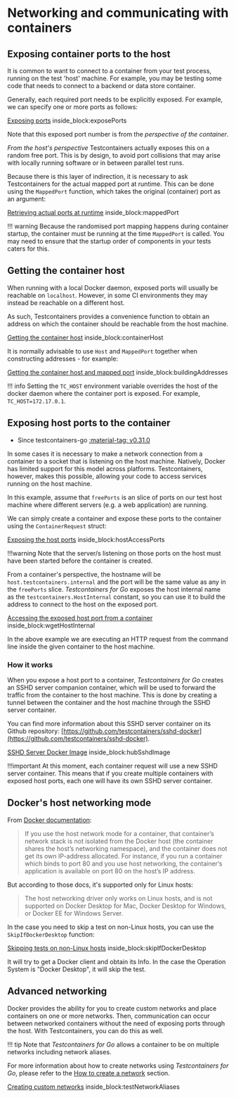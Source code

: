 # Networking and communicating with containers

## Exposing container ports to the host

It is common to want to connect to a container from your test process, running on the test 'host' machine.
For example, you may be testing some code that needs to connect to a backend or data store container.

Generally, each required port needs to be explicitly exposed. For example, we can specify one or more ports as follows:

<!--codeinclude-->
[Exposing ports](../../docker_test.go) inside_block:exposePorts
<!--/codeinclude-->

Note that this exposed port number is from the *perspective of the container*. 

*From the host's perspective* Testcontainers actually exposes this on a random free port.
This is by design, to avoid port collisions that may arise with locally running software or in between parallel test runs.

Because there is this layer of indirection, it is necessary to ask Testcontainers for the actual mapped port at runtime.
This can be done using the `MappedPort` function, which takes the original (container) port as an argument:

<!--codeinclude-->
[Retrieving actual ports at runtime](../../container_test.go) inside_block:mappedPort
<!--/codeinclude-->

!!! warning
    Because the randomised port mapping happens during container startup, the container must be running at the time `MappedPort` is called. 
    You may need to ensure that the startup order of components in your tests caters for this.

## Getting the container host

When running with a local Docker daemon, exposed ports will usually be reachable on `localhost`.
However, in some CI environments they may instead be reachable on a different host.

As such, Testcontainers provides a convenience function to obtain an address on which the container should be reachable from the host machine.

<!--codeinclude-->
[Getting the container host](../../docker_test.go) inside_block:containerHost
<!--/codeinclude-->

It is normally advisable to use `Host` and `MappedPort` together when constructing addresses - for example:

<!--codeinclude-->
[Getting the container host and mapped port](../../docker_test.go) inside_block:buildingAddresses
<!--/codeinclude-->

!!! info
    Setting the `TC_HOST` environment variable overrides the host of the docker daemon where the container port is exposed. For example, `TC_HOST=172.17.0.1`.

## Exposing host ports to the container

- Since testcontainers-go <a href="https://github.com/samkhawase/testcontainers-go/releases/tag/v0.31.0"><span class="tc-version">:material-tag: v0.31.0</span></a>

In some cases it is necessary to make a network connection from a container to a socket that is listening on the host machine. Natively, Docker has limited support for this model across platforms. Testcontainers, however, makes this possible, allowing your code to access services running on the host machine.

In this example, assume that `freePorts` is an slice of ports on our test host machine where different servers (e.g. a web application) are running.

We can simply create a container and expose these ports to the container using the `ContainerRequest` struct:

<!--codeinclude-->
[Exposing the host ports](../../port_forwarding_test.go) inside_block:hostAccessPorts
<!--/codeinclude-->

!!!warning
    Note that the server/s listening on those ports on the host must have been started before the container is created.

From a container's perspective, the hostname will be `host.testcontainers.internal` and the port will be the same value as any in the `freePorts` slice. _Testcontainers for Go_ exposes the host internal name as the `testcontainers.HostInternal` constant, so you can use it to build the address to connect to the host on the exposed port.

<!--codeinclude-->
[Accessing the exposed host port from a container](../../port_forwarding_test.go) inside_block:wgetHostInternal
<!--/codeinclude-->

In the above example we are executing an HTTP request from the command line inside the given container to the host machine.

### How it works

When you expose a host port to a container, _Testcontainers for Go_ creates an SSHD server companion container, which will be used to forward the traffic from the container to the host machine. This is done by creating a tunnel between the container and the host machine through the SSHD server container.

You can find more information about this SSHD server container on its Github repository: [https://github.com/testcontainers/sshd-docker](https://github.com/testcontainers/sshd-docker).

<!--codeinclude-->
[SSHD Server Docker Image](../../port_forwarding.go) inside_block:hubSshdImage
<!--/codeinclude-->

!!!important
    At this moment, each container request will use a new SSHD server container. This means that if you create multiple containers with exposed host ports, each one will have its own SSHD server container.

## Docker's host networking mode

From [Docker documentation](https://docs.docker.com/network/drivers/host/):

> If you use the host network mode for a container, that container’s network stack is not isolated from the Docker host (the container shares the host’s networking namespace), and the container does not get its own IP-address allocated. For instance, if you run a container which binds to port 80 and you use host networking, the container’s application is available on port 80 on the host’s IP address.

But according to those docs, it's supported only for Linux hosts:

> The host networking driver only works on Linux hosts, and is not supported on Docker Desktop for Mac, Docker Desktop for Windows, or Docker EE for Windows Server.

In the case you need to skip a test on non-Linux hosts, you can use the `SkipIfDockerDesktop` function:

<!--codeinclude-->
[Skipping tests on non-Linux hosts](../../docker_test.go) inside_block:skipIfDockerDesktop
<!--/codeinclude-->

It will try to get a Docker client and obtain its Info. In the case the Operation System is "Docker Desktop", it will skip the test.

## Advanced networking

Docker provides the ability for you to create custom networks and place containers on one or more networks. Then, communication can occur between networked containers without the need of exposing ports through the host. With Testcontainers, you can do this as well. 

!!! tip
    Note that _Testcontainers for Go_ allows a container to be on multiple networks including network aliases.

For more information about how to create networks using _Testcontainers for Go_, please refer to the [How to create a network](./creating_networks.md) section.

<!--codeinclude-->
[Creating custom networks](../../network/network_test.go) inside_block:testNetworkAliases
<!--/codeinclude-->
